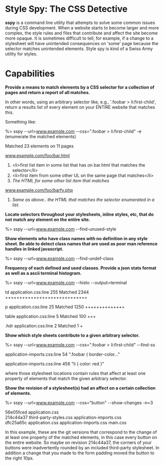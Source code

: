 Style Spy: The CSS Detective
============================

**sspy** is a command line utility that attempts to solve some common issues during CSS development.  When a website starts to become larger and more complex, the style rules and files that contribute and affect the site become more opaque.  It is sometimes difficult to tell, for example, if a change to a stylesheet will have unintended consequences on 'some' page because the selector matches unintended elements.  Style spy is kind of a Swiss Army utility for styles.

Capabilities
============

**Provide a means to match elements by a CSS selector for a collection of pages and return a report of all matches.**

In other words, using an arbitrary selector like, e.g., '.foobar > li:first-child', return a results list of every element on your ENTIRE website that matches this.

Something like:

%> sspy --url=www.example.com --css=".foobar > li:first-child" -e (enumerate the matched elements)

Matched 23 elements on 11 pages

www.example.com/foo/bar.html

1.  &lt;li&gt;first list item in some list that has on bar.html that matches the selector&lt;/li&gt;
2.  &lt;li&gt;first item from some other UL on the same page that matches&lt;/li&gt;
3. *The HTML for some other list item that matches*

www.example.com/foo/barfy.php

1. *Same as above.. the HTML that matches the selector enumerated in a list.*

**Locate selectors throughout your stylesheets, inline styles, etc, that do not match any element on the entire site.**

%> sspy --url=www.example.com --find-unused-style

**Show elements who have class names with no definition in any style sheet.  Be able to detect class names that are used as poor man reference handles in linked javascript.**

%> sspy --url=www.example.com --find-undef-class

**Frequency of each defined and used classes.  Provide a json stats format as well as a ascii terminal histogram.**

%> sspy --url=www.example.com --histo --output=terminal

td     application.css:line 255  Matched 2344 +++++++++++++++++++++++++++++

p      application.css:line 25   Matched 1250 ++++++++++++++

table  application.css:line 5    Matched  100 +++

.hdr   application.css:line 2    Matched    1 +

**Show which style sheets contribute to a given arbitrary selector.**

%> sspy --url=www.example.com --css=".foobar > li:first-child" --find-ss

application-imports.css:line 54  ".foobar { border-color..."

application-imports.css:line 456 "li { color: red }"

where those stylesheet locations contain rules that affect at least one property of elements that match the given arbitrary selector.

**Show the revision of a stylesheet(s) had an affect on a certain collection of elements.**

%> sspy --url=www.example.com --css="button" --show-changes -n=3

56e05fced application.css  
214c44a37 third-party-styles.css application-imports.css  
dfc25a65c application.css application-imports.css main.css

In this example, these are the git versions that correspond to the change of at least one property of the matched elements, in this case every button on the entire website.  So maybe on revision 214c44a37, the corners of your buttons were inadvertently rounded by an included third-party stylesheet.  In addition a change that you made to the form padding moved the button to the right 10px.
